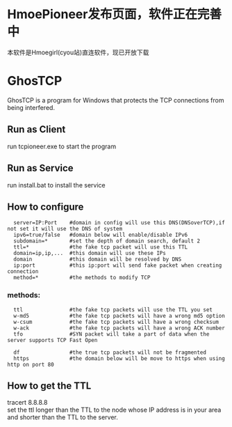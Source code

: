 # HmoePioneer发布页面，软件正在完善中

本软件是Hmoegirl(cyou站)直连软件，现已开放下载

# GhosTCP
GhosTCP is a program for Windows that protects the TCP connections from being interfered.  

## Run as Client
run tcpioneer.exe to start the program
## Run as Service
run install.bat to install the service

## How to configure
```
  server=IP:Port    #domain in config will use this DNS(DNSoverTCP),if not set it will use the DNS of system
  ipv6=true/false   #domain below will enable/disable IPv6
  subdomain=*       #set the depth of domain search, default 2
  ttl=*             #the fake tcp packet will use this TTL
  domain=ip,ip,...  #this domain will use these IPs
  domain            #this domain will be resolved by DNS
  ip:port           #this ip:port will send fake packet when creating connection
  method=*          #the methods to modify TCP
  ```
### methods:
```
  ttl               #the fake tcp packets will use the TTL you set
  w-md5             #the fake tcp packets will have a wrong md5 option
  w-csum            #the fake tcp packets will have a wrong checksum
  w-ack             #the fake tcp packets will have a wrong ACK number
  tfo               #SYN packet will take a part of data when the server supports TCP Fast Open
  
  df                #the true tcp packets will not be fragmented
  https             #the domain below will be move to https when using http on port 80
```
## How to get the TTL
tracert 8.8.8.8  
set the ttl longer than the TTL to the node whose IP address is in your area and shorter than the TTL to the server.
